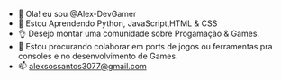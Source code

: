 - 👋 Ola! eu sou @Alex-DevGamer
- 👀 Estou Aprendendo Python, JavaScript,HTML & CSS
- 👌 Desejo montar uma comunidade sobre Progamação & Games.
- 💞️ Estou procurando colaborar em ports de jogos ou ferramentas pra consoles e no desenvolvimento de Games.
- 📫 alexsossantos3077@gmail.com





